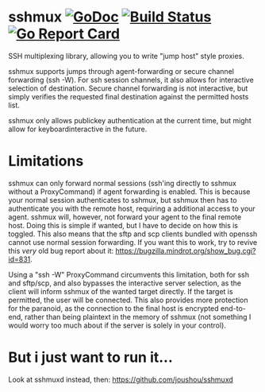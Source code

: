 # sshmux [![GoDoc](https://godoc.org/github.com/joushou/sshmux?status.svg)](http://godoc.org/github.com/joushou/sshmux) [![Build Status](https://travis-ci.org/joushou/sshmux.svg?branch=master)](https://travis-ci.org/joushou/sshmux) [![Go Report Card](https://goreportcard.com/badge/joushou/sshmuxd)](https://goreportcard.com/report/joushou/sshmux)
SSH multiplexing library, allowing you to write "jump host" style proxies.

sshmux supports jumps through agent-forwarding or secure channel forwarding (ssh -W). For ssh session channels, it also allows for interactive selection of destination. Secure channel forwarding is not interactive, but simply verifies the requested final destination against the permitted hosts list.

sshmux only allows publickey authentication at the current time, but might allow for keyboardinteractive in the future.

# Limitations
sshmux can only forward normal sessions (ssh'ing directly to sshmux without a ProxyCommand) if agent forwarding is enabled. This is because your normal session authenticates to sshmux, but sshmux then has to authenticate you with the remote host, requiring a additional access to your agent. sshmux will, however, not forward your agent to the final remote host. Doing this is simple if wanted, but I have to decide on how this is toggled. This also means that the sftp and scp clients bundled with openssh cannot use normal session forwarding. If you want this to work, try to revive this *very* old bug report about it: https://bugzilla.mindrot.org/show_bug.cgi?id=831.

Using a "ssh -W" ProxyCommand circumvents this limitation, both for ssh and sftp/scp, and also bypasses the interactive server selection, as the client will inform sshmux of the wanted target directly. If the target is permitted, the user will be connected. This also provides more protection for the paranoid, as the connection to the final host is encrypted end-to-end, rather than being plaintext in the memory of sshmux (not something I would worry too much about if the server is solely in your control).

# But i just want to run it...
Look at sshmuxd instead, then: https://github.com/joushou/sshmuxd
